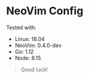 # NeoVim Config

Tested with:
* Linux: 18.04
* NeoVim: 0.4.0-dev
* Go: 1.12
* Node: 8.15

> Good luck!

